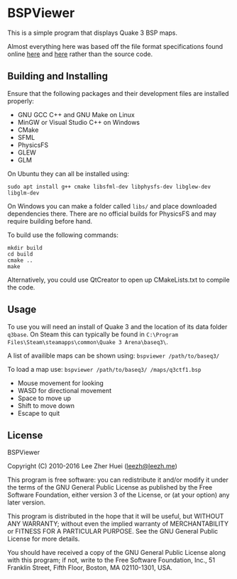 # BSPViewer

This is a simple program that displays Quake 3 BSP maps.

Almost everything here was based off the file format specifications found online [here](http://www.mralligator.com/q3/) and [here](http://graphics.cs.brown.edu/games/quake/quake3.html) rather than the source code.

## Building and Installing

Ensure that the following packages and their development files are installed properly:

  * GNU GCC C++ and GNU Make on Linux
  * MinGW or Visual Studio C++ on Windows
  * CMake
  * SFML
  * PhysicsFS
  * GLEW
  * GLM

On Ubuntu they can all be installed using:

    sudo apt install g++ cmake libsfml-dev libphysfs-dev libglew-dev libglm-dev

On Windows you can make a folder called `libs/` and place downloaded dependencies there. There are no official builds for PhysicsFS and may require building before hand.

To build use the following commands:

    mkdir build
    cd build
    cmake ..
    make

Alternatively, you could use QtCreator to open up CMakeLists.txt to compile the code.

## Usage

To use you will need an install of Quake 3 and the location of its data folder `q3base`. On Steam this can typically be found in `C:\Program Files\Steam\steamapps\common\Quake 3 Arena\baseq3\`.

A list of availible maps can be shown using: `bspviewer /path/to/baseq3/`

To load a map use: `bspviewer /path/to/baseq3/ /maps/q3ctf1.bsp`

  * Mouse movement for looking
  * WASD for directional movement
  * Space to move up
  * Shift to move down
  * Escape to quit

## License

BSPViewer

Copyright (C) 2010-2016 Lee Zher Huei (leezh@leezh.me)

This program is free software: you can redistribute it and/or modify
it under the terms of the GNU General Public License as published by
the Free Software Foundation, either version 3 of the License, or
(at your option) any later version.

This program is distributed in the hope that it will be useful,
but WITHOUT ANY WARRANTY; without even the implied warranty of
MERCHANTABILITY or FITNESS FOR A PARTICULAR PURPOSE.  See the
GNU General Public License for more details.

You should have received a copy of the GNU General Public License
along with this program; if not, write to the Free Software
Foundation, Inc., 51 Franklin Street, Fifth Floor, Boston,
MA 02110-1301, USA.

